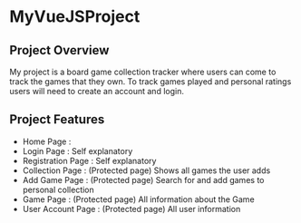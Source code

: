 # MyVueJSProject

## Project Overview

My project is a board game collection tracker where users can come to track the games that they own. To track games played and personal ratings users will need to create an account and login.

## Project Features

- Home Page :
- Login Page : Self explanatory
- Registration Page : Self explanatory
- Collection Page : (Protected page) Shows all games the user adds
- Add Game Page : (Protected page) Search for and add games to personal collection
- Game Page : (Protected page) All information about the Game
- User Account Page : (Protected page) All user information
